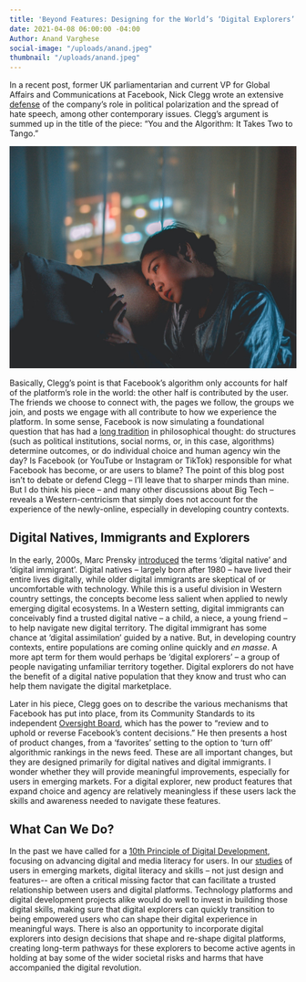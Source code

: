 ```yaml
---
title: 'Beyond Features: Designing for the World’s ‘Digital Explorers’'
date: 2021-04-08 06:00:00 -04:00
Author: Anand Varghese
social-image: "/uploads/anand.jpeg"
thumbnail: "/uploads/anand.jpeg"
---
```


In a recent post, former UK parliamentarian and current VP for Global Affairs and Communications at Facebook, Nick Clegg wrote an extensive [defense](https://nickclegg.medium.com/you-and-the-algorithm-it-takes-two-to-tango-7722b19aa1c2) of the company’s role in political polarization and the spread of hate speech, among other contemporary issues. Clegg’s argument is summed up in the title of the piece: “You and the Algorithm: It Takes Two to Tango.”

<!--more-->

![anand.jpeg](/uploads/anand.jpeg)

Basically, Clegg’s point is that Facebook’s algorithm only accounts for half of the platform’s role in the world: the other half is contributed by the user. The friends we choose to connect with, the pages we follow, the groups we join, and posts we engage with all contribute to how we experience the platform. In some sense, Facebook is now simulating a foundational question that has had a [long tradition](https://plato.stanford.edu/entries/freewill/) in philosophical thought: do structures (such as political institutions, social norms, or, in this case, algorithms) determine outcomes, or do individual choice and human agency win the day? Is Facebook (or YouTube or Instagram or TikTok) responsible for what Facebook has become, or are users to blame? The point of this blog post isn’t to debate or defend Clegg – I’ll leave that to sharper minds than mine. But I do think his piece – and many other discussions about Big Tech – reveals a Western-centricism that simply does not account for the experience of the newly-online, especially in developing country contexts.

## Digital Natives, Immigrants and Explorers

In the early, 2000s, Marc Prensky [introduced](https://marcprensky.com/writing/Prensky%20-%20Digital%20Natives,%20Digital%20Immigrants%20-%20Part1.pdf) the terms ‘digital native’ and ‘digital immigrant’. Digital natives – largely born after 1980 – have lived their entire lives digitally, while older digital immigrants are skeptical of or uncomfortable with technology. While this is a useful division in Western country settings, the concepts become less salient when applied to newly emerging digital ecosystems. In a Western setting, digital immigrants can conceivably find a trusted digital native – a child, a niece, a young friend – to help navigate new digital territory. The digital immigrant has some chance at ‘digital assimilation’ guided by a native. But, in developing country contexts, entire populations are coming online quickly and *en masse*. A more apt term for them would perhaps be ‘digital explorers’ – a group of people navigating unfamiliar territory together. Digital explorers do not have the benefit of a digital native population that they know and trust who can help them navigate the digital marketplace.

Later in his piece, Clegg goes on to describe the various mechanisms that Facebook has put into place, from its Community Standards to its independent [Oversight Board](https://oversightboard.com/), which has the power to “review and to uphold or reverse Facebook’s content decisions.” He then presents a host of product changes, from a ‘favorites’ setting to the option to ‘turn off’ algorithmic rankings in the news feed. These are all important changes, but they are designed primarily for digital natives and digital immigrants. I wonder whether they will provide meaningful improvements, especially for users in emerging markets. For a digital explorer, new product features that expand choice and agency are relatively meaningless if these users lack the skills and awareness needed to navigate these features.
## What Can We Do?

In the past we have called for a [10th Principle of Digital Development](https://dai-global-digital.com/the-missing-digital-principle-educate-the-user.html), focusing on advancing digital and media literacy for users. In our [studies](https://www.dai.com/fi-cyber-user-trust.pdf) of users in emerging markets, digital literacy and skills – not just design and features-- are often a critical missing factor that can facilitate a trusted relationship between users and digital platforms. Technology platforms and digital development projects alike would do well to invest in building those digital skills, making sure that digital explorers can quickly transition to being empowered users who can shape their digital experience in meaningful ways. There is also an opportunity to incorporate digital explorers into design decisions that shape and re-shape digital platforms, creating long-term pathways for these explorers to become active agents in holding at bay some of the wider societal risks and harms that have accompanied the digital revolution.